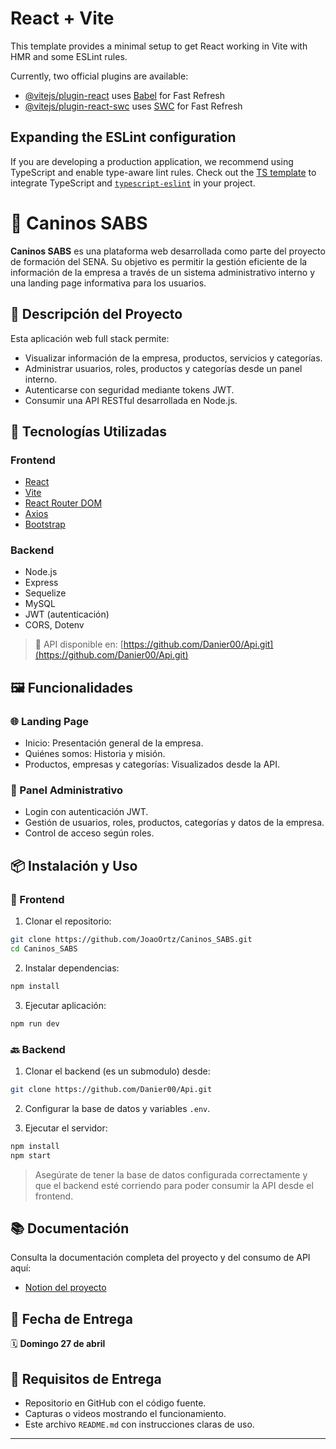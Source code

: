 # React + Vite

This template provides a minimal setup to get React working in Vite with HMR and some ESLint rules.

Currently, two official plugins are available:

- [@vitejs/plugin-react](https://github.com/vitejs/vite-plugin-react/blob/main/packages/plugin-react/README.md) uses [Babel](https://babeljs.io/) for Fast Refresh
- [@vitejs/plugin-react-swc](https://github.com/vitejs/vite-plugin-react-swc) uses [SWC](https://swc.rs/) for Fast Refresh

## Expanding the ESLint configuration

If you are developing a production application, we recommend using TypeScript and enable type-aware lint rules. Check out the [TS template](https://github.com/vitejs/vite/tree/main/packages/create-vite/template-react-ts) to integrate TypeScript and [`typescript-eslint`](https://typescript-eslint.io) in your project.


# 🐾 Caninos SABS

**Caninos SABS** es una plataforma web desarrollada como parte del proyecto de formación del SENA. Su objetivo es permitir la gestión eficiente de la información de la empresa a través de un sistema administrativo interno y una landing page informativa para los usuarios.

## 📌 Descripción del Proyecto

Esta aplicación web full stack permite:

- Visualizar información de la empresa, productos, servicios y categorías.
- Administrar usuarios, roles, productos y categorías desde un panel interno.
- Autenticarse con seguridad mediante tokens JWT.
- Consumir una API RESTful desarrollada en Node.js.

## 🧰 Tecnologías Utilizadas

### Frontend
- [React](https://reactjs.org/)
- [Vite](https://vitejs.dev/)
- [React Router DOM](https://reactrouter.com/)
- [Axios](https://axios-http.com/)
- [Bootstrap](https://getbootstrap.com/)

### Backend
- Node.js
- Express
- Sequelize
- MySQL
- JWT (autenticación)
- CORS, Dotenv

> 🔗 API disponible en: [https://github.com/Danier00/Api.git](https://github.com/Danier00/Api.git)

## 🖼️ Funcionalidades

### 🌐 Landing Page
- Inicio: Presentación general de la empresa.
- Quiénes somos: Historia y misión.
- Productos, empresas y categorías: Visualizados desde la API.

### 🔐 Panel Administrativo
- Login con autenticación JWT.
- Gestión de usuarios, roles, productos, categorías y datos de la empresa.
- Control de acceso según roles.

## 📦 Instalación y Uso

### 🚀 Frontend

1. Clonar el repositorio:

```bash
git clone https://github.com/JoaoOrtz/Caninos_SABS.git
cd Caninos_SABS
```

2. Instalar dependencias:

```bash
npm install
```

3. Ejecutar aplicación:

```bash
npm run dev
```

### 🔙 Backend

1. Clonar el backend (es un submodulo) desde:

```bash
git clone https://github.com/Danier00/Api.git
```

2. Configurar la base de datos y variables `.env`.

3. Ejecutar el servidor:

```bash
npm install
npm start
```

> Asegúrate de tener la base de datos configurada correctamente y que el backend esté corriendo para poder consumir la API desde el frontend.

## 📚 Documentación

Consulta la documentación completa del proyecto y del consumo de API aquí:

- [Notion del proyecto](https://capricious-breath-652.notion.site/PROYECTO-FINAL-REACT-JS-1b5b9b7c87878007a837ee74d229e045)


## 📅 Fecha de Entrega

🗓️ **Domingo 27 de abril**

## 🧾 Requisitos de Entrega

- Repositorio en GitHub con el código fuente.
- Capturas o videos mostrando el funcionamiento.
- Este archivo `README.md` con instrucciones claras de uso.

---